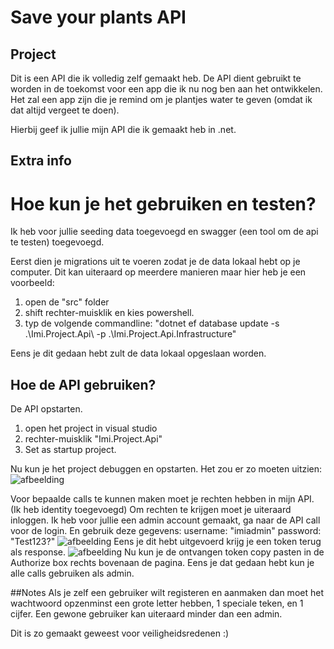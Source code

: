 # Save your plants API

## Project
Dit is een API die ik volledig zelf gemaakt heb.
De API dient gebruikt te worden in de toekomst voor een app die ik nu nog ben aan het ontwikkelen.
Het zal een app zijn die je remind om je plantjes water te geven (omdat ik dat altijd vergeet te doen).

Hierbij geef ik jullie mijn API die ik gemaakt heb in .net.


## Extra info
# Hoe kun je het gebruiken en testen?
Ik heb voor jullie seeding data toegevoegd en swagger (een tool om de api te testen) toegevoegd.

Eerst dien je migrations uit te voeren zodat je de data lokaal hebt op je computer.
Dit kan uiteraard op meerdere manieren maar hier heb je een voorbeeld:

1. open de "src" folder
1. shift rechter-muisklik en kies powershell.
1. typ de volgende commandline: 
"dotnet ef database update -s .\Imi.Project.Api\ -p .\Imi.Project.Api.Infrastructure\"

Eens je dit gedaan hebt zult de data lokaal opgeslaan worden.

## Hoe de API gebruiken?
De API opstarten.
1. open het project in visual studio
1. rechter-muisklik "Imi.Project.Api"
1. Set as startup project.

Nu kun je het project debuggen en opstarten.
Het zou er zo moeten uitzien:
![afbeelding](https://github.com/TonyPNT/Save-your-plants-API/assets/71766376/11983801-3e82-4f5e-b958-c5565c87e8ec)

Voor bepaalde calls te kunnen maken moet je rechten hebben in mijn API. (Ik heb identity toegevoegd)
Om rechten te krijgen moet je uiteraard inloggen.
Ik heb voor jullie een admin account gemaakt, ga naar de API call voor de login.
En gebruik deze gegevens:
username: "imiadmin"
password: "Test123?"
![afbeelding](https://github.com/TonyPNT/Save-your-plants-API/assets/71766376/b5aece61-3475-435f-8dca-a8c47f416d20)
Eens je dit hebt uitgevoerd krijg je een token terug als response.
![afbeelding](https://github.com/TonyPNT/Save-your-plants-API/assets/71766376/e3630749-6667-4e40-9a89-17d7f4d639b4)
Nu kun je de ontvangen token copy pasten in de Authorize box rechts bovenaan de pagina.
Eens je dat gedaan hebt kun je alle calls gebruiken als admin.

##Notes
Als je zelf een gebruiker wilt registeren en aanmaken dan moet het wachtwoord opzenminst een grote letter hebben, 1 speciale teken, en 1 cijfer.
Een gewone gebruiker kan uiteraard minder dan een admin.

Dit is zo gemaakt geweest voor veiligheidsredenen :)
